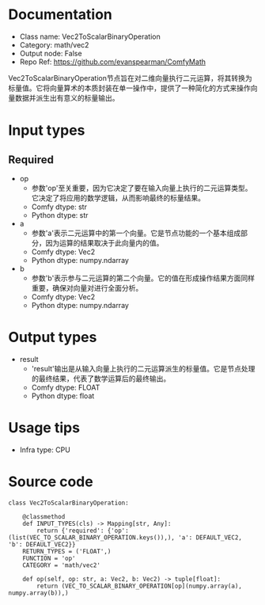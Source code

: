 # Documentation
- Class name: Vec2ToScalarBinaryOperation
- Category: math/vec2
- Output node: False
- Repo Ref: https://github.com/evanspearman/ComfyMath

Vec2ToScalarBinaryOperation节点旨在对二维向量执行二元运算，将其转换为标量值。它将向量算术的本质封装在单一操作中，提供了一种简化的方式来操作向量数据并派生出有意义的标量输出。

# Input types
## Required
- op
    - 参数'op'至关重要，因为它决定了要在输入向量上执行的二元运算类型。它决定了将应用的数学逻辑，从而影响最终的标量结果。
    - Comfy dtype: str
    - Python dtype: str
- a
    - 参数'a'表示二元运算中的第一个向量。它是节点功能的一个基本组成部分，因为运算的结果取决于此向量内的值。
    - Comfy dtype: Vec2
    - Python dtype: numpy.ndarray
- b
    - 参数'b'表示参与二元运算的第二个向量。它的值在形成操作结果方面同样重要，确保对向量对进行全面分析。
    - Comfy dtype: Vec2
    - Python dtype: numpy.ndarray

# Output types
- result
    - 'result'输出是从输入向量上执行的二元运算派生的标量值。它是节点处理的最终结果，代表了数学运算后的最终输出。
    - Comfy dtype: FLOAT
    - Python dtype: float

# Usage tips
- Infra type: CPU

# Source code
```
class Vec2ToScalarBinaryOperation:

    @classmethod
    def INPUT_TYPES(cls) -> Mapping[str, Any]:
        return {'required': {'op': (list(VEC_TO_SCALAR_BINARY_OPERATION.keys()),), 'a': DEFAULT_VEC2, 'b': DEFAULT_VEC2}}
    RETURN_TYPES = ('FLOAT',)
    FUNCTION = 'op'
    CATEGORY = 'math/vec2'

    def op(self, op: str, a: Vec2, b: Vec2) -> tuple[float]:
        return (VEC_TO_SCALAR_BINARY_OPERATION[op](numpy.array(a), numpy.array(b)),)
```